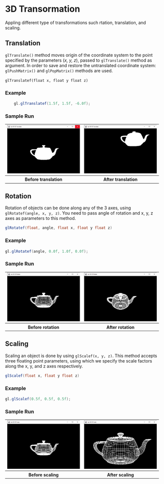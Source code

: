 # 3D Transormation

Appling different type of transformations such rtation, translation, and scaling.

## Translation

`glTranslate()` method moves origin of the coordinate system to the point specified by the parameters (*x, y, z*), passed to `glTranslate()` method as argument. In order to save and restore the untranslated coordinate system: `glPushMatrix()` and `glPopMatrix()` methods are used.

`glTranslatef(float x, float y float z)`

### Example
```java
    gl.glTranslatef(1.5f, 1.5f, -6.0f);
```

### Sample Run

<table><tr><td>
<img src="/screen-shots/lab08/translate-b.png" alt="Before translation" width="auto">
</td><td>
<img src="/screen-shots/lab08/translate-a.png" alt="After translation" width="100%">
</td></tr>
<tr>
<th>Before translation</th>
<th>After translation</th>
</tr>
</table>

## Rotation

Rotation of objects can be done along any of the 3 axes, using `glRotatef(angle, x, y, z)`. You need to pass angle of rotation and x, y, z axes as parameters to this method.

```java
glRotatef(float, angle, float x, float y float z)
```

### Example
```java
gl.glRotatef(angle, 0.0f, 1.0f, 0.0f);
```

### Sample Run

<table><tr><td>
<img src="/screen-shots/lab08/rotate-b.png" alt="Before rotation" width="auto">
</td><td>
<img src="/screen-shots/lab08/rotate-a.png" alt="After rotation" width="100%">
</td></tr>
<tr>
<th>Before rotation</th>
<th>After rotation</th>
</tr>
</table>



## Scaling

Scaling an object is done by using `glScalef(x, y, z)`. This method accepts three floating point parameters, using which we specify the scale factors along the x, y, and z axes respectively.

```java
glScalef(float x, float y float z)
```

### Example
```java
gl.glScalef(0.5f, 0.5f, 0.5f);
```

### Sample Run

<table><tr><td>
<img src="/screen-shots/lab08/scale-b.png" alt="Before scaling" width="auto">
</td><td>
<img src="/screen-shots/lab08/scale-a.png" alt="After scaling" width="100%">
</td></tr>
<tr>
<th>Before scaling</th>
<th>After scaling</th>
</tr>
</table>